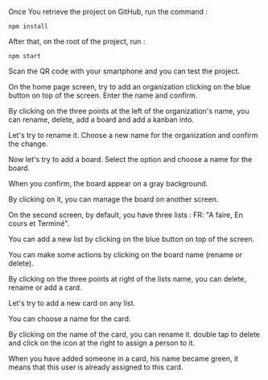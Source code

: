 Once You retrieve the project on GitHub, run the command : 

`npm install`

After that, on the root of the project, run :

`npm start`

Scan the QR code with your smartphone and you can test the project.

On the home page screen, try to add an organization clicking on the blue button on top of the screen.
Enter the name and confirm.

By clicking on the three points at the left of the organization's name, you can rename, delete, add a board and add a kanban into.

Let's try to rename it. Choose a new name for the organization and confirm the change.

Now let's try to add a board. Select the option and choose a name for the board.

When you confirm, the board appear on a gray background.

By clicking on it, you can manage the board on another screen.

On the second screen, by default, you have three lists : FR: "A faire, En cours et Terminé".

You can add a new list by clicking on the blue button on top of the screen.

You can make some actions by clicking on the board name (rename or delete).

By clicking on the three points at right of the lists name, you can delete, rename or add a card.

Let's try to add a new card on any list.

You can choose a name for the card.

By clicking on the name of the card, you can rename it. double tap to delete and click on the icon at the right to assign a person to it.

When you have added someone in a card, his name became green, it means that this user is already assigned to this card.
